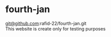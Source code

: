 # fourth-jan
git@github.com:rafid-22/fourth-jan.git
<br>
This website is create only for testing purposes
